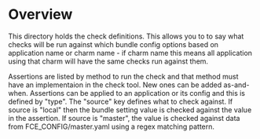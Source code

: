 # Overview

This directory holds the check definitions. This allows you to to say what
checks will be run against which bundle config options based on application
name or charm name - if charm name this means all application using that
charm will have the same checks run against them.

Assertions are listed by method to run the check and that method must have an
implementaion in the check tool. New ones can be added as-and-when.
Assertions can be applied to an application or its config and this is defined
by "type". The "source" key defines what to check against. If source is
"local" then the bundle setting value is checked against the value in the
assertion. If source is "master", the value is checked against data from
FCE_CONFIG/master.yaml using a regex matching pattern.
